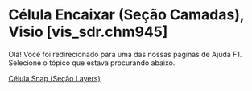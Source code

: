 
# Célula Encaixar (Seção Camadas), Visio [vis_sdr.chm945]

Olá! Você foi redirecionado para uma das nossas páginas de Ajuda F1. Selecione o tópico que estava procurando abaixo.

[Célula Snap (Seção Layers)](http://msdn.microsoft.com/library/c1b24e45-6f08-686b-b53d-e85fb9087a50%28Office.15%29.aspx)
